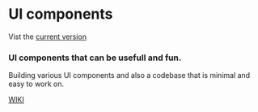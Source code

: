 # UI components

Vist the [current version](https://aktcode.github.io/ui/public/)

### UI components that can be usefull and fun.

Building various UI components and also a codebase that is minimal and easy to work on.

[WIKI](https://github.com/aktcode/ui/wiki)

